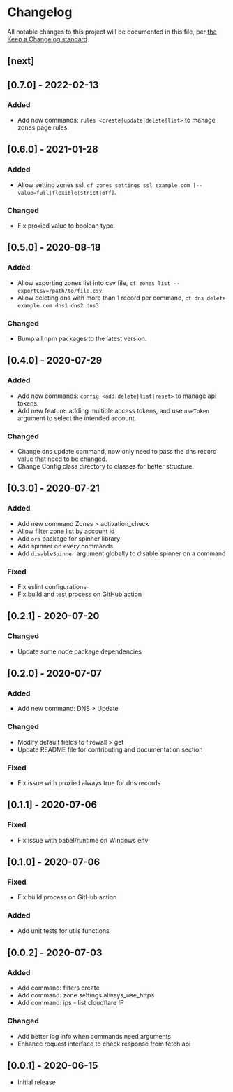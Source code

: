 # Changelog

All notable changes to this project will be documented in this file, per [the Keep a Changelog standard](https://keepachangelog.com/).

## [next]

## [0.7.0] - 2022-02-13

### Added
- Add new commands: `rules <create|update|delete|list>` to manage zones page rules.

## [0.6.0] - 2021-01-28

### Added
- Allow setting zones ssl, `cf zones settings ssl example.com [--value=full|flexible|strict|off]`.

### Changed
- Fix proxied value to boolean type.

## [0.5.0] - 2020-08-18

### Added
- Allow exporting zones list into csv file, `cf zones list --exportCsv=/path/to/file.csv`.
- Allow deleting dns with more than 1 record per command, `cf dns delete example.com dns1 dns2 dns3`.

### Changed
- Bump all npm packages to the latest version.

## [0.4.0] - 2020-07-29

### Added
- Add new commands: `config <add|delete|list|reset>` to manage api tokens.
- Add new feature: adding multiple access tokens, and use `useToken` argument to select the intended account.

### Changed
- Change dns update command, now only need to pass the dns record value that need to be changed.
- Change Config class directory to classes for better structure.

## [0.3.0] - 2020-07-21

### Added
- Add new command Zones > activation_check
- Allow filter zone list by account id
- Add `ora` package for spinner library
- Add spinner on every commands
- Add `disableSpinner` argument globally to disable spinner on a command

### Fixed
- Fix eslint configurations
- Fix build and test process on GitHub action

## [0.2.1] - 2020-07-20

### Changed
- Update some node package dependencies

## [0.2.0] - 2020-07-07

### Added
- Add new command: DNS > Update

### Changed
- Modify  default fields to firewall > get
- Update README file for contributing and documentation section

### Fixed
- Fix issue with proxied always true for dns records

## [0.1.1] - 2020-07-06

### Fixed
- Fix issue with babel/runtime on Windows env

## [0.1.0] - 2020-07-06

### Fixed
- Fix build process on GitHub action

### Added
- Add unit tests for utils functions

## [0.0.2] - 2020-07-03

### Added
- Add command: filters create
- Add command: zone settings always_use_https
- Add command: ips - list cloudflare IP

### Changed
- Add better log info when commands need arguments
- Enhance request interface to check response from fetch api

## [0.0.1] - 2020-06-15
- Initial release
